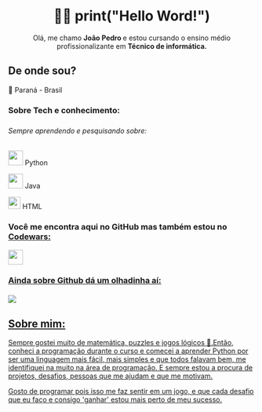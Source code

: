 <h1 align="center">👨‍💻 print("Hello Word!") </h1> 

<p align="center"> Olá, me chamo <b> João Pedro </b> e estou cursando o ensino médio profissionalizante em <b> Técnico de informática. </b> </p>

<h2> De onde sou? </h2>
<p> 👣 Paraná - Brasil </p>
<h3> Sobre Tech e conhecimento: <h3>
  <h6> Sempre aprendendo e pesquisando sobre: <h6>
<h3> </h3>
<p> <img src="https://www.python.org/static/opengraph-icon-200x200.png" height=30> Python </p>
<p> <img src="https://image.flaticon.com/icons/png/512/226/226777.png" height=30> Java </p>
<p> <img src="https://image.flaticon.com/icons/png/512/174/174854.png" height=25> HTML </p>

<h3> Você me encontra aqui no GitHub mas também estou no <a href="https://www.codewars.com/users/Joao-Pedro-MW"> Codewars: </h3>
<img src="https://www.codewars.com/users/Joao-Pedro-MW/badges/large" height=30> 
<h3> Ainda sobre Github dá um olhadinha aí: <br><br> <img src="https://github-readme-stats.vercel.app/api?username=Joao-Pedro-MW" </h3>
<h2> Sobre mim:  </h2>
<p> Sempre gostei muito de matemática, puzzles e jogos lógicos 🧐.Então, conheci a programação durante o curso e comecei a aprender
Python por ser uma linguagem mais fácil, mais simples e que todos falavam bem, me identifiquei na muito na área de programação. E sempre estou a procura de projetos, desafios, pessoas que me ajudam e que me motivam.</p>
<p> Gosto de programar pois isso me faz sentir em um jogo, e que cada desafio que eu faço e consigo 'ganhar' estou mais perto de meu sucesso. </p>




